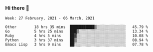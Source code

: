### Hi there 👋

<!--START_SECTION:waka-->
```text
Week: 27 February, 2021 - 06 March, 2021

Other        18 hrs 35 mins  ███████████▒░░░░░░░░░░░░░   45.79 % 
Go           5 hrs 25 mins   ███▒░░░░░░░░░░░░░░░░░░░░░   13.34 % 
Ruby         4 hrs 5 mins    ██▓░░░░░░░░░░░░░░░░░░░░░░   10.08 % 
Python       3 hrs 37 mins   ██▒░░░░░░░░░░░░░░░░░░░░░░   08.94 % 
Emacs Lisp   3 hrs 9 mins    ██░░░░░░░░░░░░░░░░░░░░░░░   07.78 % 
```
<!--END_SECTION:waka-->

<!--
**yqmmm/yqmmm** is a ✨ _special_ ✨ repository because its `README.md` (this file) appears on your GitHub profile.

Here are some ideas to get you started:

- 🔭 I’m currently working on ...
- 🌱 I’m currently learning ...
- 👯 I’m looking to collaborate on ...
- 🤔 I’m looking for help with ...
- 💬 Ask me about ...
- 📫 How to reach me: ...
- 😄 Pronouns: ...
- ⚡ Fun fact: ...
-->
